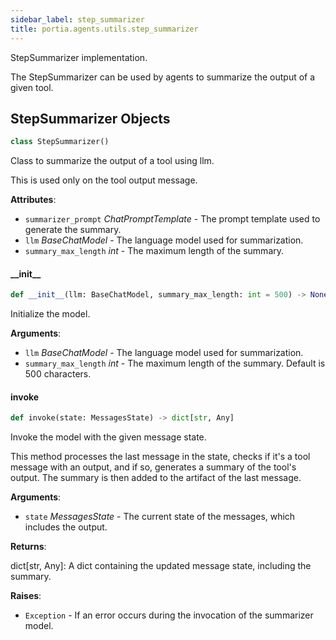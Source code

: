 ```yaml
---
sidebar_label: step_summarizer
title: portia.agents.utils.step_summarizer
---
```


StepSummarizer implementation.

The StepSummarizer can be used by agents to summarize the output of a given tool.

## StepSummarizer Objects

```python
class StepSummarizer()
```

Class to summarize the output of a tool using llm.

This is used only on the tool output message.

**Attributes**:

- `summarizer_prompt` _ChatPromptTemplate_ - The prompt template used to generate the summary.
- `llm` _BaseChatModel_ - The language model used for summarization.
- `summary_max_length` _int_ - The maximum length of the summary.

#### \_\_init\_\_

```python
def __init__(llm: BaseChatModel, summary_max_length: int = 500) -> None
```

Initialize the model.

**Arguments**:

- `llm` _BaseChatModel_ - The language model used for summarization.
- `summary_max_length` _int_ - The maximum length of the summary. Default is 500 characters.

#### invoke

```python
def invoke(state: MessagesState) -> dict[str, Any]
```

Invoke the model with the given message state.

This method processes the last message in the state, checks if it&#x27;s a tool message with an
output, and if so, generates a summary of the tool&#x27;s output. The summary is then added to
the artifact of the last message.

**Arguments**:

- `state` _MessagesState_ - The current state of the messages, which includes the output.
  

**Returns**:

  dict[str, Any]: A dict containing the updated message state, including the summary.
  

**Raises**:

- `Exception` - If an error occurs during the invocation of the summarizer model.

